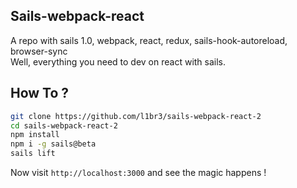 ## Sails-webpack-react
A repo with sails 1.0, webpack, react, redux, sails-hook-autoreload, browser-sync  
Well, everything you need to dev on react with sails.

## How To ?
```bash
git clone https://github.com/l1br3/sails-webpack-react-2
cd sails-webpack-react-2
npm install
npm i -g sails@beta
sails lift
```

Now visit `http://localhost:3000` and see the magic happens !
